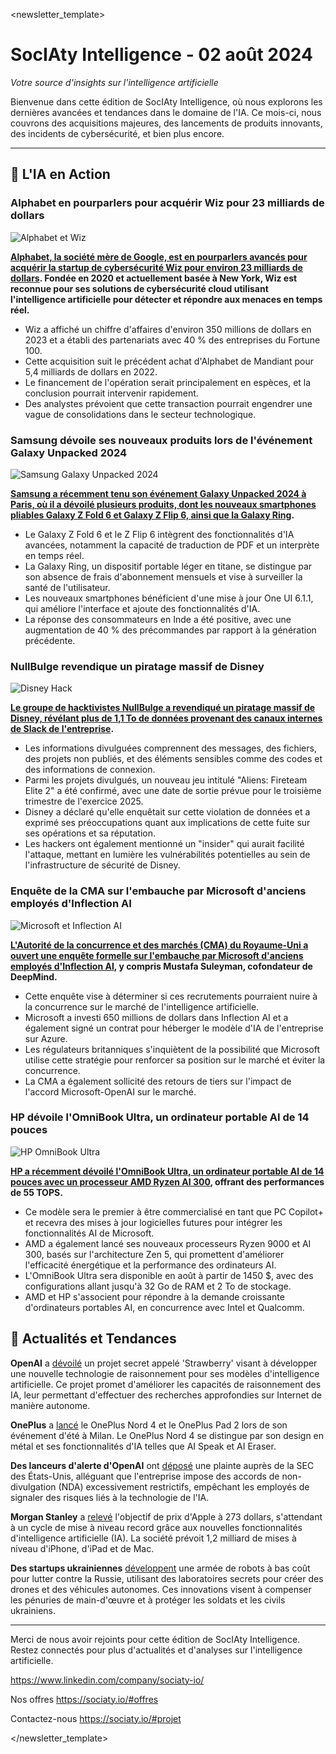 <newsletter_template>
# SocIAty Intelligence - 02 août 2024

*Votre source d'insights sur l'intelligence artificielle*

Bienvenue dans cette édition de SocIAty Intelligence, où nous explorons les dernières avancées et tendances dans le domaine de l'IA. Ce mois-ci, nous couvrons des acquisitions majeures, des lancements de produits innovants, des incidents de cybersécurité, et bien plus encore.

---

## 🚀 L'IA en Action

### Alphabet en pourparlers pour acquérir Wiz pour 23 milliards de dollars
![Alphabet et Wiz](https://techcentral.co.za/wp-content/uploads/2022/02/google-1500-800.jpg)

**[Alphabet, la société mère de Google, est en pourparlers avancés pour acquérir la startup de cybersécurité Wiz pour environ 23 milliards de dollars](https://techcentral.co.za/alphabet-wiz-in-23-billion-cyber-deal/247935/). Fondée en 2020 et actuellement basée à New York, Wiz est reconnue pour ses solutions de cybersécurité cloud utilisant l'intelligence artificielle pour détecter et répondre aux menaces en temps réel.**

- Wiz a affiché un chiffre d'affaires d'environ 350 millions de dollars en 2023 et a établi des partenariats avec 40 % des entreprises du Fortune 100.
- Cette acquisition suit le précédent achat d'Alphabet de Mandiant pour 5,4 milliards de dollars en 2022.
- Le financement de l'opération serait principalement en espèces, et la conclusion pourrait intervenir rapidement.
- Des analystes prévoient que cette transaction pourrait engendrer une vague de consolidations dans le secteur technologique.

### Samsung dévoile ses nouveaux produits lors de l'événement Galaxy Unpacked 2024
![Samsung Galaxy Unpacked 2024](https://storage.googleapis.com/buro-malaysia-storage/www.buro247.my/2024/07/b558b9d9-samsungunpacked_fullwidth.png)

**[Samsung a récemment tenu son événement Galaxy Unpacked 2024 à Paris, où il a dévoilé plusieurs produits, dont les nouveaux smartphones pliables Galaxy Z Fold 6 et Galaxy Z Flip 6, ainsi que la Galaxy Ring](https://www.buro247.my/lifestyle/samsung-galaxy-2024-unpacked-the-galaxy-ring-made-its-debut-new-foldables-wearables-and-more.html).**

- Le Galaxy Z Fold 6 et le Z Flip 6 intègrent des fonctionnalités d'IA avancées, notamment la capacité de traduction de PDF et un interprète en temps réel.
- La Galaxy Ring, un dispositif portable léger en titane, se distingue par son absence de frais d'abonnement mensuels et vise à surveiller la santé de l'utilisateur.
- Les nouveaux smartphones bénéficient d'une mise à jour One UI 6.1.1, qui améliore l'interface et ajoute des fonctionnalités d'IA.
- La réponse des consommateurs en Inde a été positive, avec une augmentation de 40 % des précommandes par rapport à la génération précédente.

### NullBulge revendique un piratage massif de Disney
![Disney Hack](https://www.sunderlandecho.com/jpim-static/image/2023/05/16/15/GettyImages-1243082739.jpg?width=1024&auto=webp&quality=75&crop=3:2,smart&trim=)

**[Le groupe de hacktivistes NullBulge a revendiqué un piratage massif de Disney, révélant plus de 1,1 To de données provenant des canaux internes de Slack de l'entreprise](https://www.msn.com/en-gb/entertainment/news/disney-hack-nullbulge-hactivist-group-claim-to-have-leaked-unreleased-disney-projects-in-11tb-hack/ar-BB1pZFGu).**

- Les informations divulguées comprennent des messages, des fichiers, des projets non publiés, et des éléments sensibles comme des codes et des informations de connexion.
- Parmi les projets divulgués, un nouveau jeu intitulé "Aliens: Fireteam Elite 2" a été confirmé, avec une date de sortie prévue pour le troisième trimestre de l'exercice 2025.
- Disney a déclaré qu'elle enquêtait sur cette violation de données et a exprimé ses préoccupations quant aux implications de cette fuite sur ses opérations et sa réputation.
- Les hackers ont également mentionné un "insider" qui aurait facilité l'attaque, mettant en lumière les vulnérabilités potentielles au sein de l'infrastructure de sécurité de Disney.

### Enquête de la CMA sur l'embauche par Microsoft d'anciens employés d'Inflection AI
![Microsoft et Inflection AI](https://static.seekingalpha.com/cdn/s3/uploads/getty_images/1473794881/image_1473794881.jpg?io=getty-c-w750)

**[L'Autorité de la concurrence et des marchés (CMA) du Royaume-Uni a ouvert une enquête formelle sur l'embauche par Microsoft d'anciens employés d'Inflection AI](https://www.msn.com/en-us/money/other/uk-antitrust-agency-begins-probe-into-microsoft-hiring-ex-inflection-ai-employees/ar-BB1q4slV), y compris Mustafa Suleyman, cofondateur de DeepMind.**

- Cette enquête vise à déterminer si ces recrutements pourraient nuire à la concurrence sur le marché de l'intelligence artificielle.
- Microsoft a investi 650 millions de dollars dans Inflection AI et a également signé un contrat pour héberger le modèle d'IA de l'entreprise sur Azure.
- Les régulateurs britanniques s'inquiètent de la possibilité que Microsoft utilise cette stratégie pour renforcer sa position sur le marché et éviter la concurrence.
- La CMA a également sollicité des retours de tiers sur l'impact de l'accord Microsoft-OpenAI sur le marché.

### HP dévoile l'OmniBook Ultra, un ordinateur portable AI de 14 pouces
![HP OmniBook Ultra](https://venturebeat.com/wp-content/uploads/2024/07/HP-OmniBook-Ultra-14-inch-AI-PC_Lifestyle-HP-AI-Companion.jpg?w=1024?w=1200&strip=all)

**[HP a récemment dévoilé l'OmniBook Ultra, un ordinateur portable AI de 14 pouces avec un processeur AMD Ryzen AI 300](https://www.electronicsforu.com/news/next-gen-processors-to-power-advanced-ai-experiences), offrant des performances de 55 TOPS.**

- Ce modèle sera le premier à être commercialisé en tant que PC Copilot+ et recevra des mises à jour logicielles futures pour intégrer les fonctionnalités AI de Microsoft.
- AMD a également lancé ses nouveaux processeurs Ryzen 9000 et AI 300, basés sur l'architecture Zen 5, qui promettent d'améliorer l'efficacité énergétique et la performance des ordinateurs AI.
- L'OmniBook Ultra sera disponible en août à partir de 1450 $, avec des configurations allant jusqu'à 32 Go de RAM et 2 To de stockage.
- AMD et HP s'associent pour répondre à la demande croissante d'ordinateurs portables AI, en concurrence avec Intel et Qualcomm.

## 📰 Actualités et Tendances

**OpenAI** a [dévoilé](https://techreport.com/news/openai-reasoning-tech-project-strawberry/) un projet secret appelé 'Strawberry' visant à développer une nouvelle technologie de raisonnement pour ses modèles d'intelligence artificielle. Ce projet promet d'améliorer les capacités de raisonnement des IA, leur permettant d'effectuer des recherches approfondies sur Internet de manière autonome.

**OnePlus** a [lancé](https://www.msn.com/en-in/lifestyle/shopping/cmf-phone-1-vs-oneplus-nord-ce-4-lite-how-the-two-mid-range-smartphones-compare/ar-BB1pY0XC) le OnePlus Nord 4 et le OnePlus Pad 2 lors de son événement d'été à Milan. Le OnePlus Nord 4 se distingue par son design en métal et ses fonctionnalités d'IA telles que AI Speak et AI Eraser.

**Des lanceurs d'alerte d'OpenAI** ont [déposé](https://www.thedailyupside.com/technology/artificial-intelligence/openai-whistleblowers-file-sec-complaint-over-ndas/) une plainte auprès de la SEC des États-Unis, alléguant que l'entreprise impose des accords de non-divulgation (NDA) excessivement restrictifs, empêchant les employés de signaler des risques liés à la technologie de l'IA.

**Morgan Stanley** a [relevé](https://www.msn.com/en-in/money/technology/morgan-stanley-bets-on-ai-features-in-apple-devices-to-drive-sales/ar-BB1q0Tug) l'objectif de prix d'Apple à 273 dollars, s'attendant à un cycle de mise à niveau record grâce aux nouvelles fonctionnalités d'intelligence artificielle (IA). La société prévoit 1,2 milliard de mises à niveau d'iPhone, d'iPad et de Mac.

**Des startups ukrainiennes** [développent](https://www.msn.com/en-us/news/world/from-basement-to-battlefield-ukrainian-startups-create-low-cost-robots-to-fight-russia/ar-BB1pZepk) une armée de robots à bas coût pour lutter contre la Russie, utilisant des laboratoires secrets pour créer des drones et des véhicules autonomes. Ces innovations visent à compenser les pénuries de main-d'œuvre et à protéger les soldats et les civils ukrainiens.

---

Merci de nous avoir rejoints pour cette édition de SocIAty Intelligence. Restez connectés pour plus d'actualités et d'analyses sur l'intelligence artificielle.

https://www.linkedin.com/company/sociaty-io/

Nos offres https://sociaty.io/#offres

Contactez-nous https://sociaty.io/#projet

</newsletter_template>
